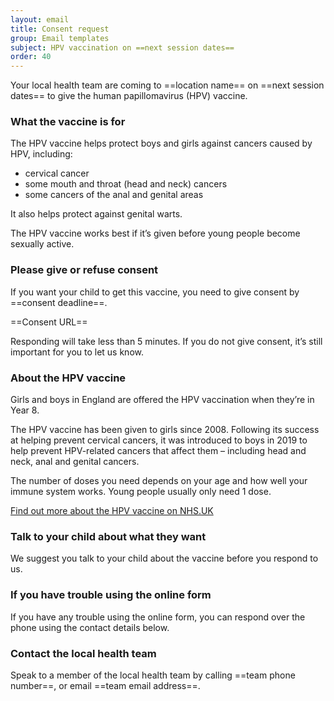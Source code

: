 ```yaml
---
layout: email
title: Consent request
group: Email templates
subject: HPV vaccination on ==next session dates==
order: 40
---
```


Your local health team are coming to ==location name== on ==next session dates== to give the human papillomavirus (HPV) vaccine.

### What the vaccine is for

The HPV vaccine helps protect boys and girls against cancers caused by HPV, including:

- cervical cancer
- some mouth and throat (head and neck) cancers
- some cancers of the anal and genital areas

It also helps protect against genital warts.

The HPV vaccine works best if it’s given before young people become sexually active.

### Please give or refuse consent

If you want your child to get this vaccine, you need to give consent by ==consent deadline==.

==Consent URL==

Responding will take less than 5 minutes. If you do not give consent, it’s still important for you to let us know.

### About the HPV vaccine

Girls and boys in England are offered the HPV vaccination when they’re in Year 8.

The HPV vaccine has been given to girls since 2008. Following its success at helping prevent cervical cancers, it was introduced to boys in 2019 to help prevent HPV-related cancers that affect them – including head and neck, anal and genital cancers.

The number of doses you need depends on your age and how well your immune system works. Young people usually only need 1 dose.

[Find out more about the HPV vaccine on NHS.UK](https://www.nhs.uk/conditions/vaccinations/hpv-human-papillomavirus-vaccine/)

### Talk to your child about what they want

We suggest you talk to your child about the vaccine before you respond to us.

### If you have trouble using the online form

If you have any trouble using the online form, you can respond over the phone using the contact details below.

### Contact the local health team

Speak to a member of the local health team by calling ==team phone number==, or email ==team email address==.
